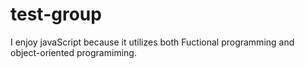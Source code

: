 # test-group

I enjoy javaScript because it utilizes both Fuctional programming and object-oriented programiming.
